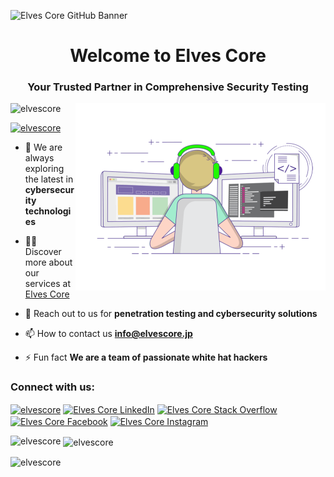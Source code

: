 ![Elves Core GitHub Banner](https://media.licdn.com/dms/image/D5616AQGgVHn6fZeFFQ/profile-displaybackgroundimage-shrink_350_1400/0/1673892485014?e=1684368000&v=beta&t=A3vj-aw2ySqPh3QaTaCXIAx77Bicww4-JYhihj8f7Pc)

<h1 align="center">Welcome to Elves Core</h1>
<h3 align="center">Your Trusted Partner in Comprehensive Security Testing</h3>
<img align="right" alt="Security Testing" width="400" src="https://raw.githubusercontent.com/devSouvik/devSouvik/master/gif3.gif">
<p align="left"> <img src="https://komarev.com/ghpvc/?username=elvescore&label=Profile%20views&color=0e75b6&style=flat" alt="elvescore" /> </p>

<p align="left"> <a href="https://twitter.com/elvescore" target="blank"><img src="https://img.shields.io/twitter/follow/elvescore?logo=twitter&style=for-the-badge" alt="elvescore" /></a> </p>

- 🌱 We are always exploring the latest in **cybersecurity technologies**

- 👨‍💻 Discover more about our services at [Elves Core](https://elvescore.jp)

- 💬 Reach out to us for **penetration testing and cybersecurity solutions**

- 📫 How to contact us **info@elvescore.jp**

- ⚡ Fun fact **We are a team of passionate white hat hackers**

<h3 align="left">Connect with us:</h3>
<p align="left">
<a href="https://twitter.com/elvescore" target="blank"><img align="center" src="https://raw.githubusercontent.com/rahuldkjain/github-profile-readme-generator/master/src/images/icons/Social/twitter.svg" alt="elvescore" height="30" width="40" /></a>
<a href="https://www.linkedin.com/company/elvescore/" target="blank"><img align="center" src="https://raw.githubusercontent.com/rahuldkjain/github-profile-readme-generator/master/src/images/icons/Social/linked-in-alt.svg" alt="Elves Core LinkedIn" height="30" width="40" /></a>
<a href="https://stackoverflow.com/company/elvescore" target="blank"><img align="center" src="https://raw.githubusercontent.com/rahuldkjain/github-profile-readme-generator/master/src/images/icons/Social/stack-overflow.svg" alt="Elves Core Stack Overflow" height="30" width="40" /></a>
<a href="https://www.facebook.com/elvescore" target="blank"><img align="center" src="https://raw.githubusercontent.com/rahuldkjain/github-profile-readme-generator/master/src/images/icons/Social/facebook.svg" alt="Elves Core Facebook" height="30" width="40" /></a>
<a href="https://www.instagram.com/elvescore" target="blank"><img align="center" src="https://raw.githubusercontent.com/rahuldkjain/github-profile-readme-generator/master/src/images/icons/Social/instagram.svg" alt="Elves Core Instagram" height="30" width="40" /></a>
</p>


<p><img align="left" src="https://github-readme-stats.vercel.app/api/top-langs?username=elvescore&show_icons=true&locale=en&layout=compact&theme=tokyonight" alt="elvescore" /></p>

<p>&nbsp;<img align="center" src="https://github-readme-stats.vercel.app/api?username=elvescore&show_icons=true&locale=en&theme=tokyonight" alt="elvescore" /></p>

<p><img align="center" src="https://github-readme-streak-stats.herokuapp.com/?user=elvescore&theme=tokyonight" alt="elvescore" /></p>
